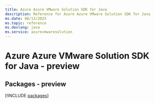 ```yaml
---
title: Azure Azure VMware Solution SDK for Java
description: Reference for Azure Azure VMware Solution SDK for Java
ms.date: 08/13/2025
ms.topic: reference
ms.devlang: java
ms.service: azurevmwaresolution
---
```

# Azure Azure VMware Solution SDK for Java - preview
## Packages - preview
[!INCLUDE [packages](azure-vmware-solution-index.md)]
